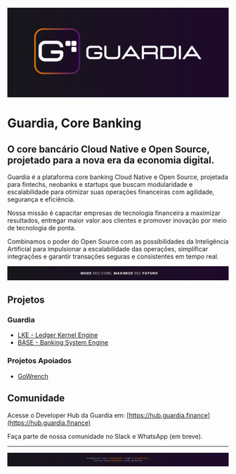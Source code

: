 ![main-cover](./static/img/main-banner.png)

# Guardia, Core Banking

## O core bancário Cloud Native e Open Source, projetado para a nova era da economia digital.

Guardia é a plataforma core banking Cloud Native e Open Source, projetada para fintechs, neobanks e startups que buscam modularidade e escalabilidade para otimizar suas operações financeiras com agilidade, segurança e eficiência.

Nossa missão é capacitar empresas de tecnologia financeira a maximizar resultados, entregar maior valor aos clientes e promover inovação por meio de tecnologia de ponta.

Combinamos o poder do Open Source com as possibilidades da Inteligência Artificial para impulsionar a escalabilidade das operações, simplificar integrações e garantir transações seguras e consistentes em tempo real.

![maximize-your-future](./static/img/pt-br/maximize-your-future.png)

## Projetos

### Guardia

- [LKE - Ledger Kernel Engine](https://github.com/guardia-lke)
- [BASE - Banking System Engine](https://github.com/guardia-base)

### Projetos Apoiados

- [GoWrench](https://github.com/WrenchApps/GoWrench)

## Comunidade

Acesse o Developer Hub da Guardia em: [https://hub.guardia.finance](https://hub.guardia.finance)

Faça parte de nossa comunidade no Slack e WhatsApp (em breve).

---

![own-your-freedom](./static/img/pt-br/own-your-freedom.png)
